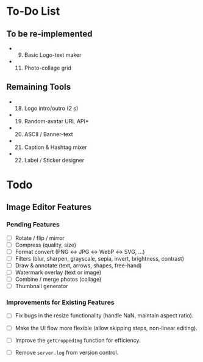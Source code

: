 
# To-Do List

## To be re-implemented
- 9. Basic Logo-text maker
- 11. Photo-collage grid

## Remaining Tools
- 18. Logo intro/outro (2 s)
- 19. Random-avatar URL API*
- 20. ASCII / Banner-text
- 21. Caption & Hashtag mixer
- 22. Label / Sticker designer

# Todo

## Image Editor Features

### Pending Features
- [ ] Rotate / flip / mirror
- [ ] Compress (quality, size)
- [ ] Format convert (PNG ↔ JPG ↔ WebP ↔ SVG, …)
- [ ] Filters (blur, sharpen, grayscale, sepia, invert, brightness, contrast)
- [ ] Draw & annotate (text, arrows, shapes, free-hand)
- [ ] Watermark overlay (text or image)
- [ ] Combine / merge photos (collage)
- [ ] Thumbnail generator

### Improvements for Existing Features
- [ ] Fix bugs in the resize functionality (handle NaN, maintain aspect ratio).
- [ ] Make the UI flow more flexible (allow skipping steps, non-linear editing).
- [ ] Improve the `getCroppedImg` function for efficiency.
- [ ] Remove `server.log` from version control.

